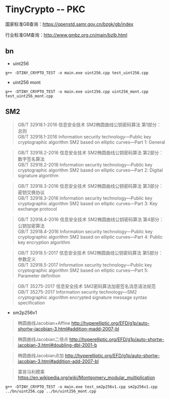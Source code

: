 # TinyCrypto -- PKC

国家标准GB查询：https://openstd.samr.gov.cn/bzgk/gb/index

行业标准GM查询：http://www.gmbz.org.cn/main/bzlb.html

## bn

* uint256

```
g++ -DTINY_CRYPTO_TEST -o main.exe uint256.cpp test_uint256.cpp
```

* uint256 mont

```
g++ -DTINY_CRYPTO_TEST -o main.exe uint256.cpp uint256_mont.cpp test_uint256_mont.cpp
```

## SM2

> GB/T 32918.1-2016 信息安全技术 SM2椭圆曲线公钥密码算法 第1部分：总则\
> GB/T 32918.1-2016 Information security technology—Public key cryptographic algorithm SM2 based on elliptic curves—Part 1: General

> GB/T 32918.2-2016 信息安全技术 SM2椭圆曲线公钥密码算法 第2部分：数字签名算法\
> GB/T 32918.2-2016 Information security technology—Public key cryptographic algorithm SM2 based on elliptic curves—Part 2: Digital signature algorithm

> GB/T 32918.3-2016 信息安全技术 SM2椭圆曲线公钥密码算法 第3部分：密钥交换协议\
> GB/T 32918.3-2016 Information security technology—Public key cryptographic algorithm SM2 based on elliptic curves—Part 3: Key exchange protocol

> GB/T 32918.4-2016 信息安全技术 SM2椭圆曲线公钥密码算法 第4部分：公钥加密算法\
> GB/T 32918.4-2016 Information security technology—Public key cryptographic algorithm SM2 based on elliptic curves—Part 4: Public key encryption algorithm

> GB/T 32918.5-2017 信息安全技术 SM2椭圆曲线公钥密码算法 第5部分：参数定义\
> GB/T 32918.5-2017 Information security technology—Public key cryptographic algorithm SM2 based on elliptic curves—Part 5: Parameter definition

> GB/T 35275-2017 信息安全技术 SM2密码算法加密签名消息语法规范\
> GB/T 35275-2017 Information security technology—SM2 cryptographic algorithm encrypted signature message syntax specification

* sm2p256v1

> 椭圆曲线Jacobian+Affine
> http://hyperelliptic.org/EFD/g1p/auto-shortw-jacobian-3.html#addition-madd-2007-bl

> 椭圆曲线Jacobian二倍点
> http://hyperelliptic.org/EFD/g1p/auto-shortw-jacobian-3.html#doubling-dbl-2001-b

> 椭圆曲线Jacobian点加
> http://hyperelliptic.org/EFD/g1p/auto-shortw-jacobian-3.html#addition-add-2007-bl

> 蒙哥马利模乘
> https://en.wikipedia.org/wiki/Montgomery_modular_multiplication

```
g++ -DTINY_CRYPTO_TEST -o main.exe test_sm2p256v1.cpp sm2p256v1.cpp ../bn/uint256.cpp ../bn/uint256_mont.cpp
```